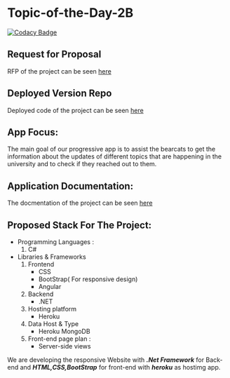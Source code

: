# Topic-of-the-Day-2B

[![Codacy Badge](https://app.codacy.com/project/badge/Grade/93bb651c35f74f4bb7e01ee61939dd20)](https://www.codacy.com/gh/NaveenTanuku/TopicDay/dashboard?utm_source=github.com&amp;utm_medium=referral&amp;utm_content=NaveenTanuku/TopicDay&amp;utm_campaign=Badge_Grade)

## Request for Proposal
RFP of the project can be seen [here](https://github.com/Rohitreddz/Topic-of-the-Day/blob/main/rfp.md)

## Deployed Version Repo
Deployed code of the project can be seen [here](https://github.com/NaveenTanuku/TopicDay)

## App Focus:
The main goal of our progressive app is to assist the bearcats to get the information about the updates of different topics that are happening in the university and to check if they reached out to them.

## Application Documentation:
The docmentation of the project can be seen [here](https://naveentanuku.github.io/TopicOfTheDay-doc)

## Proposed Stack For The Project:   
* Programming Languages :   
  1. C#
* Libraries & Frameworks   
  1. Frontend
      * CSS
      * BootStrap( For responsive design)
      * Angular
  2. Backend
      * .NET
  3. Hosting platform
      * Heroku
  4. Data Host & Type
      * Heroku MongoDB
  5. Front-end page plan :
      * Server-side views

We are developing the responsive Website with ***.Net Framework*** for Back-end and ***HTML,CSS,BootStrap*** for front-end with ***heroku*** as hostimg app.

